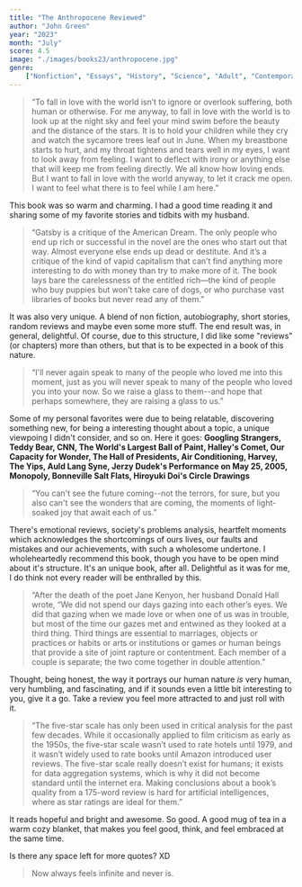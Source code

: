 ```yaml
---
title: "The Anthropocene Reviewed"
author: "John Green"
year: "2023"
month: "July"
score: 4.5
image: "./images/books23/anthropocene.jpg"
genre:
    ["Nonfiction", "Essays", "History", "Science", "Adult", "Contemporary", "Biography"]
---
```


> “To fall in love with the world isn’t to ignore or overlook suffering, both human or otherwise. For me anyway, to fall in love with the world is to look up at the night sky and feel your mind swim before the beauty and the distance of the stars. It is to hold your children while they cry and watch the sycamore trees leaf out in June. When my breastbone starts to hurt, and my throat tightens and tears well in my eyes, I want to look away from feeling. I want to deflect with irony or anything else that will keep me from feeling directly. We all know how loving ends. But I want to fall in love with the world anyway, to let it crack me open. I want to feel what there is to feel while I am here.”

This book was so warm and charming. I had a good time reading it and sharing some of my favorite stories and tidbits with my husband.

> “Gatsby is a critique of the American Dream. The only people who end up rich or successful in the novel are the ones who start out that way. Almost everyone else ends up dead or destitute. And it’s a critique of the kind of vapid capitalism that can’t find anything more interesting to do with money than try to make more of it. The book lays bare the carelessness of the entitled rich—the kind of people who buy puppies but won’t take care of dogs, or who purchase vast libraries of books but never read any of them.”

It was also very unique. A blend of non fiction, autobiography, short stories, random reviews and maybe even some more stuff. The end result was, in general, delightful. Of course, due to this structure, I did like some "reviews" (or chapters) more than others, but that is to be expected in a book of this nature.

> “I'll never again speak to many of the people who loved me into this moment, just as you will never speak to many of the people who loved you into your now. So we raise a glass to them--and hope that perhaps somewhere, they are raising a glass to us.”

Some of my personal favorites were due to being relatable, discovering something new, for being a interesting thought about a topic, a unique viewpoing I didn't consider, and so on. Here it goes: **Googling Strangers, Teddy Bear, CNN, The World's Largest Ball of Paint, Halley's Comet, Our Capacity for Wonder, The Hall of Presidents, Air Conditioning, Harvey, The Yips, Auld Lang Syne, Jerzy Dudek's Performance on May 25, 2005, Monopoly, Bonneville Salt Flats, Hiroyuki Doi's Circle Drawings**

> “You can't see the future coming--not the terrors, for sure, but you also can't see the wonders that are coming, the moments of light-soaked joy that await each of us.”

There's emotional reviews, society's problems analysis, heartfelt moments which acknowledges the shortcomings of ours lives, our faults and mistakes and our achievements, with such a wholesome undertone. I wholeheartedly recommend this book, though you have to be open mind about it's structure. It's an unique book, after all. Delightful as it was for me, I do think not every reader will be enthralled by this.

> “After the death of the poet Jane Kenyon, her husband Donald Hall wrote, “We did not spend our days gazing into each other’s eyes. We did that gazing when we made love or when one of us was in trouble, but most of the time our gazes met and entwined as they looked at a third thing. Third things are essential to marriages, objects or practices or habits or arts or institutions or games or human beings that provide a site of joint rapture or contentment. Each member of a couple is separate; the two come together in double attention.”

Thought, being honest, the way it portrays our human nature _is_ very human, very humbling, and fascinating, and if it sounds even a little bit interesting to you, give it a go. Take a review you feel more attracted to and just roll with it.

> “The five-star scale has only been used in critical analysis for the past few decades. While it occasionally applied to film criticism as early as the 1950s, the five-star scale wasn’t used to rate hotels until 1979, and it wasn’t widely used to rate books until Amazon introduced user reviews. The five-star scale really doesn’t exist for humans; it exists for data aggregation systems, which is why it did not become standard until the internet era. Making conclusions about a book’s quality from a 175-word review is hard for artificial intelligences, where as star ratings are ideal for them.”

It reads hopeful and bright and awesome. So good. A good mug of tea in a warm cozy blanket, that makes you feel good, think, and feel embraced at the same time.

Is there any space left for more quotes? XD

> Now always feels infinite and never is.
